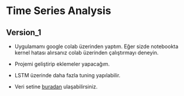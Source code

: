 # Time Series Analysis

## Version_1

- Uygulamamı google colab üzerinden yaptım. Eğer sizde notebookta kernel hatası alırsanız colab üzerinden çalıştırmayı deneyin.

- Projemi geliştirip eklemeler yapacağım.

- LSTM üzerinde daha fazla tuning yapılabilir.

- Veri setine [buradan](https://www.kaggle.com/sudalairajkumar/daily-temperature-of-major-cities) ulaşabilirsiniz.

  

